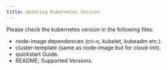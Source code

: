 ```yaml
---
title: Updating Kubernetes Version
---
```


Please check the kubernetes version in the following files:

- node-image dependencies (cri-o, kubelet, kubeadm etc.).
- cluster-template (same as node-image but for cloud-init).
- quickstart Guide.
- README; Supported Versions.
